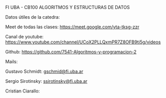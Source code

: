 FI UBA - CB100 ALGORITMOS Y ESTRUCTURAS DE DATOS

Datos útiles de la catedra:

Meet de todas las clases: https://meet.google.com/yta-tksg-zzr

Canal de youtube: https://www.youtube.com/channel/UCoX2PLLQxmPR7Z8OFB9ti5g/videos

Github: https://github.com/7541-Algoritmos-y-programacion-2

Mails:

Gustavo Schmidt: gschmid@fi.uba.ar

Sergio Sirotinsky: ssirotinsky@fi.uba.ar

Cristian Ciarallo:

